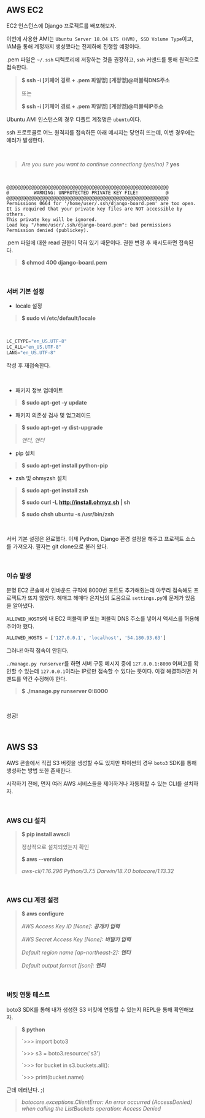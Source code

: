 ## AWS EC2

EC2 인스턴스에 Django 프로젝트를 배포해보자.

이번에 사용한 AMI는 `Ubuntu Server 18.04 LTS (HVM), SSD Volume Type`이고, IAM을 통해 계정까지 생성했다는 전제하에 진행할 예정이다.

.pem 파일은 `~/.ssh` 디렉토리에 저장하는 것을 권장하고, `ssh` 커맨드를 통해 원격으로 접속한다.

> **$ ssh -i [키페어 경로 + .pem 파일명] [계정명]@퍼블릭DNS주소**
>
> 또는
>
> **$ ssh -i [키페어 경로 + .pem 파일명] [계정명]@퍼블릭IP주소**

Ubuntu AMI 인스턴스의 경우 디폴트 계정명은 `ubuntu`이다.

ssh 프로토콜로 어느 원격지를 접속하든 아래 메시지는 당연히 뜨는데, 이번 경우에는 에러가 발생한다.

<br>

> *Are you sure you want to continue connectiong (yes/no) ?* **yes**

<br>

```
@@@@@@@@@@@@@@@@@@@@@@@@@@@@@@@@@@@@@@@@@@@@@@@@@@@@@@@@@@@
@         WARNING: UNPROTECTED PRIVATE KEY FILE!          @
@@@@@@@@@@@@@@@@@@@@@@@@@@@@@@@@@@@@@@@@@@@@@@@@@@@@@@@@@@@
Permissions 0664 for '/home/user/.ssh/django-board.pem' are too open.
It is required that your private key files are NOT accessible by others.
This private key will be ignored.
Load key "/home/user/.ssh/django-board.pem": bad permissions
Permission denied (publickey).
```

.pem 파일에 대한 read 권한이 막혀 있기 때문이다. 권한 변경 후 재시도하면 접속된다.

> **$ chmod 400 django-board.pem**

<br>

### 서버 기본 설정

- locale 설정

> **$ sudo vi /etc/default/locale**

<br>

```D
LC_CTYPE="en_US.UTF-8"
LC_ALL="en_US.UTF-8"
LANG="en_US.UTF-8"
```

작성 후 재접속한다.

<br>

- 패키지 정보 업데이트

> **$ sudo apt-get -y update**

- 패키지 의존성 검사 및 업그레이드

> **$ sudo apt-get -y dist-upgrade**
>
> *엔터, 엔터*

- pip 설치

> **$ sudo apt-get install python-pip**

- zsh 및 ohmyzsh 설치

> **$ sudo apt-get install zsh**
>
> **$ sudo curl -L http://install.ohmyz.sh | sh**
>
> **$ sudo chsh ubuntu -s /usr/bin/zsh**

<br>

서버 기본 설정은 완료했다. 이제 Python, Django 환경 설정을 해주고 프로젝트 소스를 가져오자. 필자는 git clone으로 불러 왔다.

<br>

### 이슈 발생

분명 EC2 콘솔에서 인바운드 규칙에 8000번 포트도 추가해줬는데 아무리 접속해도 프로젝트가 뜨지 않았다. 헤매고 헤매다 은지님의 도움으로 `settings.py`에 문제가 있음을 알아냈다.

`ALLOWED_HOSTS`에 내 EC2 퍼블릭 IP 또는 퍼블릭 DNS 주소를 넣어서 액세스를 허용해주어야 했다.

```python
ALLOWED_HOSTS = ['127.0.0.1', 'localhost', '54.180.93.63']
```

그러나! 아직 접속이 안된다.

`./manage.py runserver`를 하면 서버 구동 메시지 중에 `127.0.0.1:8000` 어쩌고를 확인할 수 있는데 `127.0.0.1`이라는 IP로만 접속할 수 있다는 뜻이다. 이걸 해결하려면 커맨드를 약간 수정해야 한다.

> **$ ./manage.py runserver 0:8000**

<br>

성공!

<br>

## AWS S3

AWS 콘솔에서 직접 S3 버킷을 생성할 수도 있지만 파이썬의 경우 `boto3` SDK를 통해 생성하는 방법 또한 존재한다.

시작하기 전에, 먼저 여러 AWS 서비스들을 제어하거나 자동화할 수 있는 CLI를 설치하자.

<br>

### AWS CLI 설치

> **$ pip install awscli**
>
> 정상적으로 설치되었는지 확인
>
> **$ aws --version**
>
> *aws-cli/1.16.296 Python/3.7.5 Darwin/18.7.0 botocore/1.13.32*

<br>

### AWS CLI 계정 설정

> **$ aws configure**
>
> *AWS Access Key ID [None]: **공개키 입력***
>
> *AWS Secret Access Key [None]: **비밀키 입력***
>
> *Default region name [ap-northeast-2]: **엔터***
>
> *Default output format [json]: **엔터***

<br>

### 버킷 연동 테스트

boto3 SDK를 통해 내가 생성한 S3 버킷에 연동할 수 있는지 REPL을 통해 확인해보자.

> **$ python**
>
> `>>> import boto3
>
> `>>> s3 = boto3.resource('s3')
>
> `>>> for bucket in s3.buckets.all():
>
> `>>> 	print(bucket.name)

근데 에러난다. ;(

> *botocore.exceptions.ClientError: An error occurred (AccessDenied) when calling the ListBuckets operation: Access Denied*

